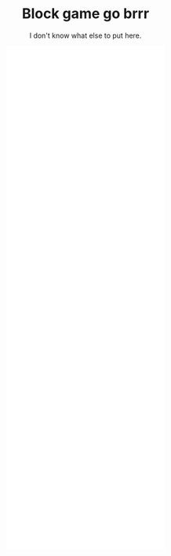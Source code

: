 <div align="center">
   <h1>Block game go brrr</h1>
   <p>I don't know what else to put here.</p>
   <img alt='Metrics' src='https://github.com/stormybytes/stormybytes/blob/main/github-metrics.svg'>
</div>
